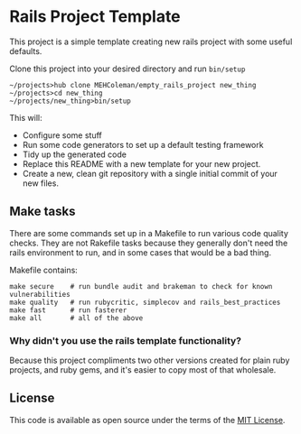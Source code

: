 # Rails Project Template

This project is a simple template creating new rails project with some useful
defaults.

Clone this project into your desired directory and run `bin/setup`
~~~
~/projects>hub clone MEHColeman/empty_rails_project new_thing
~/projects>cd new_thing
~/projects/new_thing>bin/setup
~~~

This will:
  * Configure some stuff
  * Run some code generators to set up a default testing framework
  * Tidy up the generated code
  * Replace this README with a new template for your new project.
  * Create a new, clean git repository with a single initial commit of your new
    files.

## Make tasks
There are some commands set up in a Makefile to run various code quality
checks. They are not Rakefile tasks because they generally don't need the rails
environment to run, and in some cases that would be a bad thing.

Makefile contains:
~~~
make secure    # run bundle audit and brakeman to check for known vulnerabilities
make quality   # run rubycritic, simplecov and rails_best_practices
make fast      # run fasterer
make all       # all of the above
~~~

### Why didn't you use the rails template functionality?
Because this project compliments two other versions created for plain ruby
projects, and ruby gems, and it's easier to copy most of that wholesale.

## License

This code is available as open source under the terms of the [MIT License](http://opensource.org/licenses/MIT).
